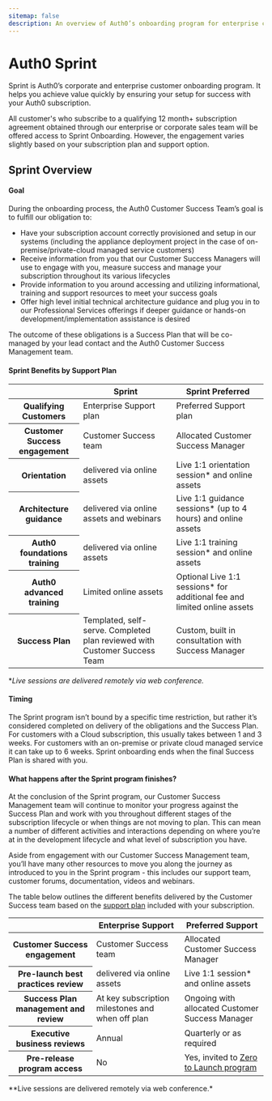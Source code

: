 ```yaml
---
sitemap: false
description: An overview of Auth0’s onboarding program for enterprise customers.
---
```


# Auth0 Sprint

Sprint is Auth0’s corporate and enterprise customer onboarding program.  It helps you achieve value quickly by ensuring your setup for success with your Auth0 subscription.

All customer's who subscribe to a qualifying 12 month+ subscription agreement obtained through our enterprise or corporate sales team  will be offered access to Sprint Onboarding.  However, the engagement varies slightly based on your subscription plan and support option.

## Sprint Overview

#### Goal

During the onboarding process, the Auth0 Customer Success Team’s goal is to fulfill our obligation to:

* Have your subscription account correctly provisioned and setup in our systems (including the appliance deployment project in the case of on-premise/private-cloud managed service customers)
* Receive information from you that our Customer Success Managers will use to engage with you, measure success and manage your subscription throughout its various lifecycles
* Provide information to you around accessing and utilizing informational, training and support resources to meet your success goals
* Offer high level initial technical architecture guidance and plug you in to our Professional Services offerings if deeper guidance or hands-on development/implementation assistance is desired

The outcome of these obligations is a Success Plan that will be co-managed by your lead contact and the Auth0 Customer Success Management team.

#### Sprint Benefits by Support Plan

<table class="table">
  <thead>
    <tr>
      <th></th>
      <th>Sprint</th>
      <th>Sprint Preferred</th>
    </tr>
  </thead>
  <tbody>
      <tr>
      <th>Qualifying Customers</th>
      <td>Enterprise Support plan</td>
      <td>Preferred Support plan</td>
    </tr>
    <tr>
      <th>Customer Success engagement</th>
      <td>Customer Success team</td>
      <td>Allocated Customer Success Manager</td>
    </tr>
    <tr>
      <th>Orientation</th>
      <td>delivered via online assets</td>
      <td>Live 1:1 orientation session* and online assets</td>
    </tr>
    <tr>
      <th>Architecture guidance</th>
      <td>delivered via online assets and webinars</td>
      <td>Live 1:1 guidance sessions* (up to 4 hours) and online assets</td>
    </tr>
    <tr>
      <th>Auth0 foundations training</th>
      <td>delivered via online assets</td>
      <td>Live 1:1 training session* and online assets</td>
    </tr>
    <tr>
      <th>Auth0 advanced training</th>
      <td>Limited online assets</td>
      <td>Optional Live 1:1 sessions* for additional fee and limited online assets</td>
    </tr>
    <tr>
      <th>Success Plan</th>
      <td>Templated, self-serve. Completed plan reviewed with Customer Success Team</td>
      <td>Custom, built in consultation with Success Manager</td>
    </tr>
  </tbody>
</table>

**Live sessions are delivered remotely via web conference.*

#### Timing

The Sprint program isn’t bound by a specific time restriction, but rather it’s considered completed on delivery of the obligations and the Success Plan.  For customers with a Cloud subscription, this usually takes between 1 and 3 weeks.  For customers with an on-premise or private cloud managed service it can take up to 6 weeks.  Sprint onboarding ends when the final Success Plan is shared with you.

#### What happens after the Sprint program finishes?

At the conclusion of the Sprint program, our Customer Success Management team will continue to monitor your progress against the Success Plan and work with you throughout different stages of the subscription lifecycle or when things are not moving to plan.  This can mean a number of different activities and interactions depending on where you’re at in the development lifecycle and what level of subscription you have.

Aside from engagement with our Customer Success Management team, you’ll have many other resources to move you along the journey as introduced to you in the Sprint program - this includes our support team, customer forums, documentation, videos and webinars.

The table below outlines the different benefits delivered by the Customer Success team based on the [support plan](https://auth0.com/docs/support) included with your subscription.

<table class="table">
  <thead>
    <tr>
      <th></th>
      <th>Enterprise Support</th>
      <th>Preferred Support</th>
    </tr>
  </thead>
  <tbody>
      <tr>
      <th>Customer Success engagement</th>
      <td>Customer Success team</td>
      <td>Allocated Customer Success Manager</td>
    </tr>
    <tr>
      <th>Pre-launch best practices review</th>
      <td>delivered via online assets</td>
      <td>Live 1:1 session* and online assets</td>
    </tr>
      <tr>
      <th>Success Plan management and review</th>
      <td>At key subscription milestones and when off plan</td>
      <td>Ongoing with allocated Customer Success Manager</td>
    </tr>
    <tr>
      <th>Executive business reviews</th>
      <td>Annual</td>
      <td>Quarterly or as required</td>
    </tr>
    <tr>
      <th>Pre-release program access</th>
      <td>No</td>
      <td>Yes, invited to <a href=https://auth0.com/blog/pre-release-program-zero-to-launch-blasts-off>Zero to Launch program</a></td>
    </tr>
  </tbody>
</table>
**Live sessions are delivered remotely via web conference.*
